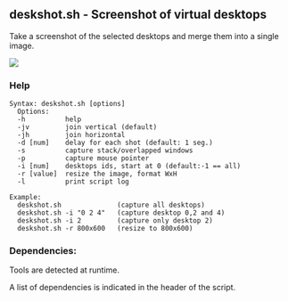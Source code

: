 ## deskshot.sh - Screenshot of virtual desktops

Take a screenshot of the selected desktops and merge them into a single image.

<img src="https://github.com/daltomi/deskshot/raw/master/screenshots/deskshot.png"/>


### Help

```
Syntax: deskshot.sh [options]
  Options:
  -h          help
  -jv         join vertical (default)
  -jh         join horizontal
  -d [num]    delay for each shot (default: 1 seg.)
  -s          capture stack/overlapped windows
  -p          capture mouse pointer
  -i [num]    desktops ids, start at 0 (default:-1 == all)
  -r [value]  resize the image, format WxH
  -l          print script log

Example:
  deskshot.sh              (capture all desktops)
  deskshot.sh -i "0 2 4"   (capture desktop 0,2 and 4)
  deskshot.sh -i 2         (capture only desktop 2)
  deskshot.sh -r 800x600   (resize to 800x600)
```

### Dependencies:

Tools are detected at runtime.

A list of dependencies is indicated in the header of the script.

